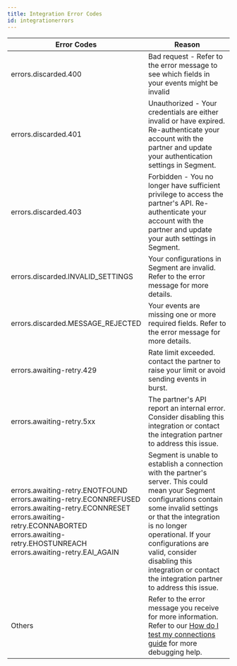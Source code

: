 ```yaml
---
title: Integration Error Codes
id: integrationerrors
---
```


| Error Codes                                                                                                                                                                                                   | Reason                                                                                                                                                                                                                                                                                                                                     |
| ---------------------------------- | ------------------------------------------------------------------------------------------------------------------------------------------------------------------------------------------------------------------------------------------------------------------------------------------------------------------------------------------ |
| errors.discarded.400               | Bad request - Refer to the error message to see which fields in your events might be invalid                                                                                                                                                                                                                                        |
| errors.discarded.401               | Unauthorized - Your credentials are either invalid or have expired. Re-authenticate your account with the partner and update your authentication settings in Segment.                                                                                                                                                                       |
| errors.discarded.403               | Forbidden - You no longer have sufficient privilege to access the partner's API. Re-authenticate your account with the partner and update your auth settings in Segment.                                                                                                                                                            |
| errors.discarded.INVALID_SETTINGS  | Your configurations in Segment are invalid. Refer to the error message for more details.                                                                                                                                                                                                                                            |
| errors.discarded.MESSAGE_REJECTED  | Your events are missing one or more required fields. Refer to the error message for more details.                                                                                                                                                                                                                                   |
| errors.awaiting-retry.429          | Rate limit exceeded. contact the partner to raise your limit or avoid sending events in burst.                                                                                                                                                                                                                                      |
| errors.awaiting-retry.5xx          | The partner's API report an internal error. Consider disabling this integration or contact the integration partner to address this issue.                                                                                                                                                                                           |
| errors.awaiting-retry.ENOTFOUND<br>errors.awaiting-retry.ECONNREFUSED <br>errors.awaiting-retry.ECONNRESET<br>errors.awaiting-retry.ECONNABORTED<br>errors.awaiting-retry.EHOSTUNREACH<br>errors.awaiting-retry.EAI_AGAIN | Segment is unable to establish a connection with the partner's server. This could mean your Segment configurations contain some invalid settings or that the integration is no longer operational.  If your configurations are valid, consider disabling this integration or contact the integration partner to address this issue. |
| Others                             | Refer to the error message you receive for more information. Refer to our <a href="https://segment.com/docs/guides/best-practices/how-do-I-test-my-connections/"> How do I test my connections guide</a> for more debugging help.
